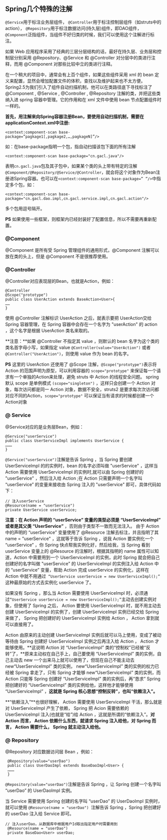 ## Spring几个特殊的注解
`@Service`用于标注业务层组件，
`@Controller`用于标注控制层组件（如struts中的action），
`@Repository`用于标注数据访问(持久层)组件，即DAO组件，
`@Component`泛指组件，当组件不好归类的时候，我们可以使用这个注解进行标注。

如果 Web 应用程序采用了经典的三层分层结构的话，最好在持久层、业务层和控制层分别采用 @Repository、@Service 和 @Controller 对分层中的类进行注释，而用 @Component 对那些比较中立的类进行注释。 

在一个稍大的项目中，通常会有上百个组件，如果这些组件采用 xml 的 bean 定义来配置，显然会增加配置文件的体积，查找以及维护起来也不太方便。 Spring2.5为我们引入了组件自动扫描机制，他可以在类路径底下寻找标注了@Component , @Service , @Controller , @Repository 注解的类，并把这些类纳入进 spring 容器中管理。它的作用和在 xml 文件中使用 bean 节点配置组件时一样的。

**首先，用注解来向Spring容器注册Bean，要使用自动扫描机制，需要在applicationContext.xml中注册:**

    <context:component-scan base-package=”pagkage1[,pagkage2,…,pagkageN]”/>
如：在base-package指明一个包，指自动扫描该包下面的所有注解

    <context:component-scan base-package="cn.gacl.java"/>
表明`cn.gacl.java`包及其子包中，如果某个类的头上带有特定的注解`@Component/@Repository/@Service/@Controller`，就会将这个对象作为Bean注册进Spring容器。也可以在`<context:component-scan base-package=” ”/>`中指定多个包，如：

    <context:component-scan base-package="cn.gacl.dao.impl,cn.gacl.service.impl,cn.gacl.action"/>
多个包用逗号隔开。

**PS** 如果使用一些框架，则框架内已经封装好了配置信息，所以不需要再重新配置。

### @Component
@Component 是所有受 Spring 管理组件的通用形式，@Component 注解可以放在类的头上，但是 @Component 不是很推荐使用。

### @Controller
@Controller对应表现层的Bean，也就是Action，例如：

    @Controller
    @Scope("prototype")
    public class UserAction extends BaseAction<User>{
    ……
    }
使用 @Controller 注解标识 UserAction 之后，就表示要把 UserAction交给Spring 容器管理，在 Spring 容器中会存在一个名字为 "userAction" 的 action ，这个名字是根据 UserAction 类名来取的。

**注意：**如果 @Controller 不指定其 value ，则默认的 bean 名字为这个类的类名首字母小写，如果指定 value `@Controller(value="UserAction")` 或者`@Controller("UserAction")`，则使用 value 作为 bean 的名字。

**PS** 这里的 UserAction 还使用了 @Scope 注解，`@Scope("prototype")`表示将 Action 的范围声明为原型，可以利用容器的 `scope="prototype"` 来保证每一个请求有一个单独的Action来处理，避免 struts 中 Action 的线程安全问题。
spring 默认 scope 是单例模式 `(scope="singleton")` ，这样只会创建一个 Action 对象，每次访问都是同一 Action 对象，数据不安全，struts2 是要求每次次访问都对应不同的Action，`scope="prototype"` 可以保证当有请求的时候都创建一个Action对象

### @ Service
@Service对应的是业务层Bean，例如：

    @Service("userService")
    public class UserServiceImpl implements UserService {
    ………
    }
`@Service("userService")`注解是告诉 Spring ，当 Spring 要创建 UserServiceImpl 的的实例时，bean 的名字必须叫做 "userService" ，这样当 Action 需要使用 UserServiceImpl 的实例时,就可以由 Spring 创建好的 "userService" ，然后注入给 Action ;在 Action 只需要声明一个名字叫 “userService” 的变量来接收由 Spring 注入的 "userService" 即可，具体代码如下：

    // 注入userService
    @Resource(name = "userService")
    private UserService userService;
**注意：**在 Action 声明的 “userService” 变量的类型**必须是 “UserServiceImpl” 或者是其父类 “UserService”** ，否则由于类型不一致而无法注入。
由于 Action 中的声明的 “userService” 变量使用了 @Resource 注解去标注，并且指明了其 name = "userService" ，这就等于告诉 Spring ，说我 Action 要实例化一个 “userService” ，你 Spring 快点帮我实例化好，然后给我，当 Spring 看到 userService 变量上的 @Resource 的注解时，根据其指明的 name 属性可以知道，Action 中需要用到一个 UserServiceImpl 的实例，此时 Spring 就会把自己创建好的名字叫做 "userService" 的 UserServiceImpl 的实例注入给 Action 中的 “userService” 变量，帮助 Action 完成 userService 的实例化，这样在 Action 中就不用通过` “UserService userService = new UserServiceImpl();”` 这种最原始的方式去实例化 userService 了。

如果没有 Spring ，那么当 Action 需要使用 UserServiceImpl 时，必须通过`“UserService userService = new UserServiceImpl();”`主动去创建实例对象，但使用了 Spring 之后， Action 要使用 UserServiceImpl 时，就不用主动去创建 UserServiceImpl 的实例了，创建 UserServiceImpl 实例已经交给 Spring 来做了， Spring 把创建好的 UserServiceImpl 实例给 Action ， Action 拿到就可以直接用了。

Action 由原来的主动创建 UserServiceImpl 实例后就可以马上使用，变成了被动等待由 Spring 创建好 UserServiceImpl 实例之后再注入给 Action ， Action 才能够使用。**这说明 Action 对 “UserServiceImpl” 类的“控制权”已经被“反转”了，**原来主动权在自己手上，自己要使用 “UserServiceImpl” 类的实例，自己主动去 new 一个出来马上就可以使用了，但现在自己不能主动去 new“UserServiceImpl” 类的实例， new“UserServiceImpl” 类的实例的权力已经被 Spring 拿走了，只有 Spring 才能够 new“UserServiceImpl” 类的实例，而 Action 只能等 Spring 创建好 “UserServiceImpl” 类的实例后，再“恳求” Spring 把创建好的 “UserServiceImpl” 类的实例给他，这样他才能够使用 “UserServiceImpl” ，**这就是 Spring 核心思想“控制反转”，也叫“依赖注入”。**

**“依赖注入”**也很好理解， Action 需要使用 UserServiceImpl 干活，那么就是对 UserServiceImpl 产生了依赖， Spring 把 Acion 需要依赖的 UserServiceImpl 注入(也就是“给”)给 Action ，这就是所谓的“依赖注入”。**对 Action 而言， Action 依赖什么东西，就请求 Spring 注入给他，对 Spring 而言， Action 需要什么， Spring 就主动注入给他。**

### @ Repository
@Repository 对应数据访问层 Bean ，例如：

     @Repository(value="userDao")
     public class UserDaoImpl extends BaseDaoImpl<User> {
     ………
     }
`@Repository(value="userDao")`注解是告诉 Spring ，让 Spring 创建一个名字叫 “userDao” 的 UserDaoImpl 实例。

当 Service 需要使用 Spring 创建的名字叫 “userDao” 的 UserDaoImpl 实例时，就可以使用 `@Resource(name = "userDao") `注解告诉 Spring ，Spring 把创建好的 userDao 注入给 Service 即可。

    // 注入userDao，从数据库中根据用户Id取出指定用户时需要用到
     @Resource(name = "userDao")
     private BaseDao<User> userDao;
